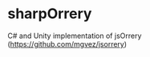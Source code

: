 sharpOrrery
===========

C# and Unity implementation of jsOrrery (https://github.com/mgvez/jsorrery)
